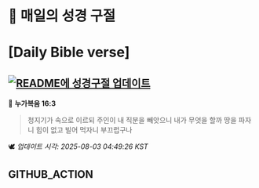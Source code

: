 # 🙏 매일의 성경 구절
# [Daily Bible verse]
## [![README에 성경구절 업데이트](https://github.com/DONGSUKA/first_test/actions/workflows/update-readme-bible.yml/badge.svg)](https://github.com/DONGSUKA/first_test/actions/workflows/update-readme-bible.yml)
<!-- START_BIBLE_VERSE -->
📖 **누가복음 16:3**
> 청지기가 속으로 이르되 주인이 내 직분을 빼앗으니 내가 무엇을 할까 땅을 파자니 힘이 없고 빌어 먹자니 부끄럽구나

🕊️ _업데이트 시각: 2025-08-03 04:49:26 KST_
  <!-- END_BIBLE_VERSE -->
## GITHUB_ACTION
